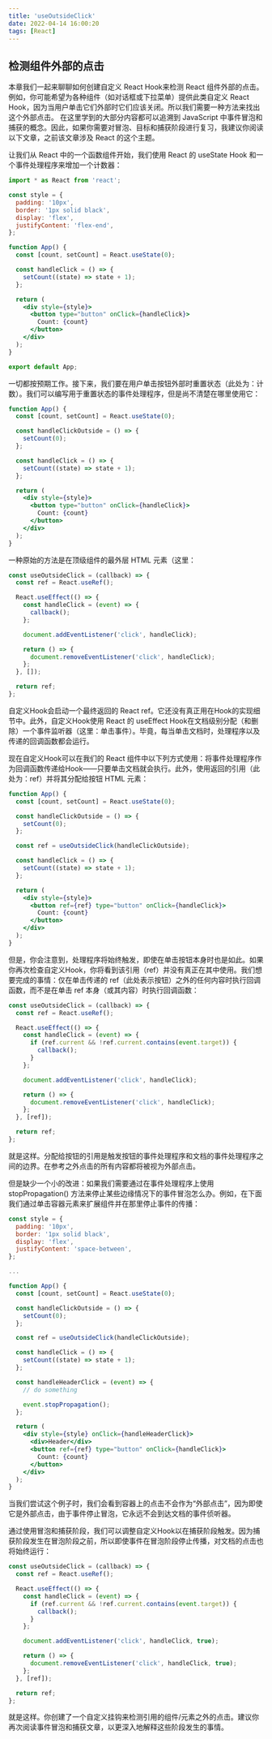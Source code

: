 ```yaml
---
title: 'useOutsideClick'
date: 2022-04-14 16:00:20
tags: [React]
---
```



## 检测组件外部的点击
本章我们一起来聊聊如何创建自定义 React Hook来检测 React 组件外部的点击。例如，你可能希望为各种组件（如对话框或下拉菜单）提供此类自定义 React Hook，因为当用户单击它们外部时它们应该关闭。所以我们需要一种方法来找出这个外部点击。
在这里学到的大部分内容都可以追溯到 JavaScript 中事件冒泡和捕获的概念。因此，如果你需要对冒泡、目标和捕获阶段进行复习，我建议你阅读以下文章，之前该文章涉及 React 的这个主题。

让我们从 React 中的一个函数组件开始，我们使用 React 的 useState Hook 和一个事件处理程序来增加一个计数器：

```jsx
import * as React from 'react';

const style = {
  padding: '10px',
  border: '1px solid black',
  display: 'flex',
  justifyContent: 'flex-end',
};

function App() {
  const [count, setCount] = React.useState(0);

  const handleClick = () => {
    setCount((state) => state + 1);
  };

  return (
    <div style={style}>
      <button type="button" onClick={handleClick}>
        Count: {count}
      </button>
    </div>
  );
}

export default App;
```

一切都按预期工作。接下来，我们要在用户单击按钮外部时重置状态（此处为：计数）。我们可以编写用于重置状态的事件处理程序，但是尚不清楚在哪里使用它：

```jsx
function App() {
  const [count, setCount] = React.useState(0);

  const handleClickOutside = () => {
    setCount(0);
  };

  const handleClick = () => {
    setCount((state) => state + 1);
  };

  return (
    <div style={style}>
      <button type="button" onClick={handleClick}>
        Count: {count}
      </button>
    </div>
  );
}
```

一种原始的方法是在顶级组件的最外层 HTML 元素（这里：

```jsx
const useOutsideClick = (callback) => {
  const ref = React.useRef();

  React.useEffect(() => {
    const handleClick = (event) => {
      callback();
    };

    document.addEventListener('click', handleClick);

    return () => {
      document.removeEventListener('click', handleClick);
    };
  }, []);

  return ref;
};
```

自定义Hook会启动一个最终返回的 React ref。它还没有真正用在Hook的实现细节中。此外，自定义Hook使用 React 的 useEffect Hook在文档级别分配（和删除）一个事件监听器（这里：单击事件）。毕竟，每当单击文档时，处理程序以及传递的回调函数都会运行。

现在自定义Hook可以在我们的 React 组件中以下列方式使用：将事件处理程序作为回调函数传递给Hook——只要单击文档就会执行。此外，使用返回的引用（此处为：ref）并将其分配给按钮 HTML 元素：

```jsx
function App() {
  const [count, setCount] = React.useState(0);

  const handleClickOutside = () => {
    setCount(0);
  };

  const ref = useOutsideClick(handleClickOutside);

  const handleClick = () => {
    setCount((state) => state + 1);
  };

  return (
    <div style={style}>
      <button ref={ref} type="button" onClick={handleClick}>
        Count: {count}
      </button>
    </div>
  );
}
```

但是，你会注意到，处理程序将始终触发，即使在单击按钮本身时也是如此。如果你再次检查自定义Hook，你将看到该引用（ref）并没有真正在其中使用。我们想要完成的事情：仅在单击传递的 ref（此处表示按钮）之外的任何内容时执行回调函数，而不是在单击 ref 本身（或其内容）时执行回调函数：

```jsx
const useOutsideClick = (callback) => {
  const ref = React.useRef();

  React.useEffect(() => {
    const handleClick = (event) => {
      if (ref.current && !ref.current.contains(event.target)) {
        callback();
      }
    };

    document.addEventListener('click', handleClick);

    return () => {
      document.removeEventListener('click', handleClick);
    };
  }, [ref]);

  return ref;
};
```

就是这样。分配给按钮的引用是触发按钮的事件处理程序和文档的事件处理程序之间的边界。在参考之外点击的所有内容都将被视为外部点击。

但是缺少一个小的改进：如果我们需要通过在事件处理程序上使用 stopPropagation() 方法来停止某些边缘情况下的事件冒泡怎么办。例如，在下面我们通过单击容器元素来扩展组件并在那里停止事件的传播：

```jsx
const style = {
  padding: '10px',
  border: '1px solid black',
  display: 'flex',
  justifyContent: 'space-between',
};

...

function App() {
  const [count, setCount] = React.useState(0);

  const handleClickOutside = () => {
    setCount(0);
  };

  const ref = useOutsideClick(handleClickOutside);

  const handleClick = () => {
    setCount((state) => state + 1);
  };

  const handleHeaderClick = (event) => {
    // do something

    event.stopPropagation();
  };

  return (
    <div style={style} onClick={handleHeaderClick}>
      <div>Header</div>
      <button ref={ref} type="button" onClick={handleClick}>
        Count: {count}
      </button>
    </div>
  );
}
```

当我们尝试这个例子时，我们会看到容器上的点击不会作为“外部点击”，因为即使它是外部点击，由于事件停止冒泡，它永远不会到达文档的事件侦听器。

通过使用冒泡和捕获阶段，我们可以调整自定义Hook以在捕获阶段触发。因为捕获阶段发生在冒泡阶段之前，所以即使事件在冒泡阶段停止传播，对文档的点击也将始终运行：

```jsx
const useOutsideClick = (callback) => {
  const ref = React.useRef();

  React.useEffect(() => {
    const handleClick = (event) => {
      if (ref.current && !ref.current.contains(event.target)) {
        callback();
      }
    };

    document.addEventListener('click', handleClick, true);

    return () => {
      document.removeEventListener('click', handleClick, true);
    };
  }, [ref]);

  return ref;
};
```

就是这样。你创建了一个自定义挂钩来检测引用的组件/元素之外的点击。建议你再次阅读事件冒泡和捕获文章，以更深入地解释这些阶段发生的事情。
